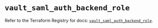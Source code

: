 # `vault_saml_auth_backend_role`

Refer to the Terraform Registry for docs: [`vault_saml_auth_backend_role`](https://registry.terraform.io/providers/hashicorp/vault/5.0.0/docs/resources/saml_auth_backend_role).
